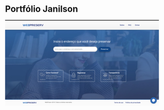 # Portfólio Janilson

![alt text](https://github.com/janilsorg/portfolioimages/blob/master/webpreserv/01%20-%20inicial.png)
